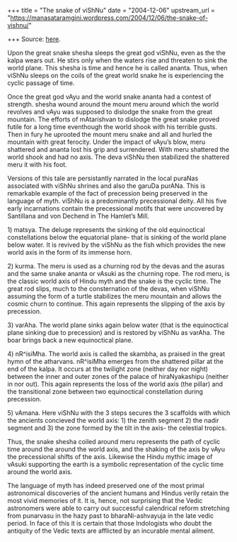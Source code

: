 +++
title = "The snake of viShNu"
date = "2004-12-06"
upstream_url = "https://manasataramgini.wordpress.com/2004/12/06/the-snake-of-vishnu/"

+++
Source: [here](https://manasataramgini.wordpress.com/2004/12/06/the-snake-of-vishnu/).

Upon the great snake shesha sleeps the great god viShNu, even as the the kalpa wears out. He stirs only when the waters rise and threaten to sink the world plane. This shesha is time and hence he is called ananta. Thus, when viShNu sleeps on the coils of the great world snake he is experiencing the cyclic passage of time.

Once the great god vAyu and the world snake ananta had a contest of strength. shesha wound around the mount meru around which the world revolves and vAyu was supposed to dislodge the snake from the great mountain. The efforts of mAtarishvan to dislodge the great snake proved futile for a long time eventhough the world shook with his terrible gusts. Then in fury he uprooted the mount meru snake and all and hurled the mountain with great ferocity. Under the impact of vAyu’s blow, meru shattered and ananta lost his grip and surrendered. With meru shattered the world shook and had no axis. The deva viShNu then stabilized the shattered meru it with his foot.

Versions of this tale are persistantly narrated in the local puraNas associated with viShNu shrines and also the garuDa purANa. This is remarkable example of the fact of precession being preserved in the language of myth. viShNu is a predominantly precessional deity. All his five early incarnations contain the precessional motifs that were uncovered by Santillana and von Dechend in The Hamlet’s Mill.

1\) matsya. The deluge represents the sinking of the old equinoctical constellations below the equatorial plane- that is sinking of the world plane below water. It is revived by the viShNu as the fish which provides the new world axis in the form of its immense horn.

2\) kurma. The meru is used as a churning rod by the devas and the asuras and the same snake ananta or vAsuki as the churning rope. The rod meru, is the classic world axis of Hindu myth and the snake is the cyclic time. The great rod slips, much to the consternation of the devas, when viShNu assuming the form of a turtle stabilizes the meru mountain and allows the cosmic churn to continue. This again represents the slipping of the axis by precession.

3\) varAha. The world plane sinks again below water (that is the equinoctical plane sinking due to precession) and is restored by viShNu as varAha. The boar brings back a new equinoctical plane.

4\) nR^isiMha. The world axis is called the skambha, as praised in the great hymn of the atharvans. nR^isiMha emerges from the shattered pillar at the end of the kalpa. It occurs at the twilight zone (neither day nor night) between the inner and outer zones of the palace of hiraNyakashipu
(neither in nor out). This again represents the loss of the world axis
(the pillar) and the transitional zone between two equinoctical
constellation during precession.

5\) vAmana. Here viShNu with the 3 steps secures the 3 scaffolds with which the ancients concieved the world axis: 1) the zenith segment 2) the nadir segment and 3) the zone formed by the tilt in the axis- the celestial tropics.

Thus, the snake shesha coiled around meru represents the path of cyclic time around the around the world axis, and the shaking of the axis by vAyu the precessional shifts of the axis. Likewise the Hindu mythic image of vAsuki supporting the earth is a symbolic representation of the cyclic time around the world axis.

The language of myth has indeed preserved one of the most primal astronomical discoveries of the ancient humans and Hindus verily retain the most vivid memories of it. It is, hence, not surprising that the Vedic astronomers were able to carry out successful calendrical reform stretching from punarvasu in the hazy past to bharaNi-ashvayuja in the late vedic period. In face of this it is certain that those Indologists who doubt the antiquity of the Vedic texts are afflicted by an incurable mental ailment.

